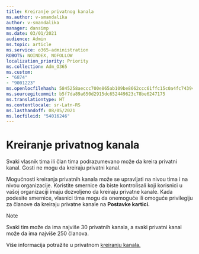 ```yaml
---
title: Kreiranje privatnog kanala
ms.author: v-smandalika
author: v-smandalika
manager: dansimp
ms.date: 03/01/2021
audience: Admin
ms.topic: article
ms.service: o365-administration
ROBOTS: NOINDEX, NOFOLLOW
localization_priority: Priority
ms.collection: Adm_O365
ms.custom:
- "6874"
- "9001223"
ms.openlocfilehash: 5845258aeccc700e865ab109be8662ccc61ffc15c0a4fc7439449af22c73b30d
ms.sourcegitcommit: b5f7da89a650d2915dc652449623c78be6247175
ms.translationtype: HT
ms.contentlocale: sr-Latn-RS
ms.lasthandoff: 08/05/2021
ms.locfileid: "54016246"
---
```

# <a name="create-a-private-channel"></a>Kreiranje privatnog kanala

Svaki vlasnik tima ili član tima podrazumevano može da kreira privatni kanal. Gosti ne mogu da kreiraju privatni kanal. 

Mogućnosti kreiranja privatnih kanala može se upravljati na nivou tima i na nivou organizacije. Koristite smernice da biste kontrolisali koji korisnici u vašoj organizaciji imaju dozvoljeno da kreiraju privatne kanale. Kada podesite smernice, vlasnici tima mogu da onemoguće ili omoguće privilegiju za članove da kreiraju privatne kanale na **Postavke kartici.**

> [!NOTE]
> Svaki tim može da ima najviše 30 privatnih kanala, a svaki privatni kanal može da ima najviše 250 članova.

Više informacija potražite u privatnom [kreiranju kanala.](https://docs.microsoft.com/MicrosoftTeams/private-channels#private-channel-creation)


